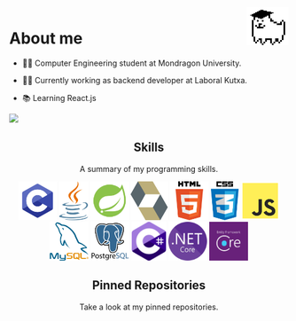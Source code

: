 <img align='right' src='https://raw.githubusercontent.com/Izan24/Izan24/main/decoration/studentDog.gif' width='75px'>

# About me
  - :man_student: Computer Engineering student at Mondragon University.
  
  - :man_technologist: Currently working as backend developer at Laboral Kutxa.
  
  - :books: Learning React.js 
  
  ![](https://komarev.com/ghpvc/?username=Izan24&color=f590df)
  
<!--  
<h2 align="center">Projects</h2>
<p align="center"> </p>
-->

<h2 align="center">Skills</h2>
<p align="center">A summary of my programming skills.</p>

<p align="center">
  <img src='https://raw.githubusercontent.com/Izan24/Izan24/main/skills/c-programming.png' height='70px'>
  <img src='https://raw.githubusercontent.com/Izan24/Izan24/main/skills/java-programming.png' height='70px'>
  <img src='https://raw.githubusercontent.com/Izan24/Izan24/main/skills/spring.png' height='70px'>
  <img src='https://raw.githubusercontent.com/Izan24/Izan24/main/skills/hibernate.png' height='70px'>
  <img src='https://raw.githubusercontent.com/Izan24/Izan24/main/skills/html-programming.png' height='70px'>
  <img src='https://raw.githubusercontent.com/Izan24/Izan24/main/skills/css-programming.png' height='70px'>
  <img src='https://raw.githubusercontent.com/Izan24/Izan24/main/skills/js-programming.png' height='70px'>
  <img src='https://raw.githubusercontent.com/Izan24/Izan24/main/skills/mysql.png' height='70px'>
  <img src='https://raw.githubusercontent.com/Izan24/Izan24/main/skills/psql.png' height='70px'>
  <img src='https://raw.githubusercontent.com/Izan24/Izan24/main/skills/cs.png' height='70px'>
  <img src='https://raw.githubusercontent.com/Izan24/Izan24/main/skills/NETCore.png' height='70px'>
  <img src='https://raw.githubusercontent.com/Izan24/Izan24/main/skills/EFCore.png' height='70px'>
</p>

<h2 align="center">Pinned Repositories</h2>
<p align="center">Take a look at my pinned repositories.</p>

  

